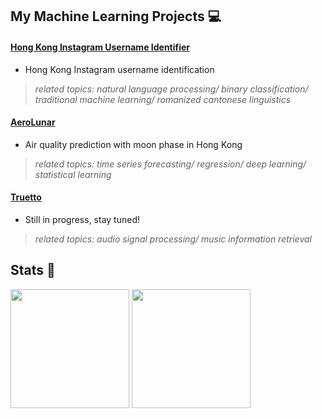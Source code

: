 ## My Machine Learning Projects 💻

#### [Hong Kong Instagram Username Identifier](https://github.com/kuntiniong/HK-Insta-Identifier) 
- Hong Kong Instagram username identification
> *related topics: natural language processing/ binary classification/ traditional machine learning/ romanized cantonese linguistics*

#### [AeroLunar](https://github.com/kuntiniong/AeroLunar) 
- Air quality prediction with moon phase in Hong Kong 
> *related topics: time series forecasting/ regression/ deep learning/ statistical learning*

#### [Truetto](https://github.com/kuntiniong/Truetto)
- Still in progress, stay tuned!
> *related topics: audio signal processing/ music information retrieval*

## Stats 👀

<span>
  <img height=190 align="center" src="https://github-readme-stats.vercel.app/api?username=kuntiniong&show_icons=true&theme=radical&card_width=240" />
</span>
<span>
  <img height=190 align="center" src="https://github-readme-stats.vercel.app/api/top-langs?username=kuntiniong&layout=compact&theme=radical&hide=jupyter%20notebook&card_width=220" />
</span>
